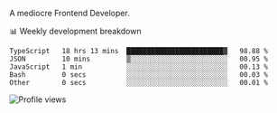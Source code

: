 A mediocre Frontend Developer.

📊 Weekly development breakdown
<!--START_SECTION:waka-->

```text
TypeScript   18 hrs 13 mins  ████████████████████████▓   98.88 %
JSON         10 mins         ▒░░░░░░░░░░░░░░░░░░░░░░░░   00.95 %
JavaScript   1 min           ░░░░░░░░░░░░░░░░░░░░░░░░░   00.13 %
Bash         0 secs          ░░░░░░░░░░░░░░░░░░░░░░░░░   00.03 %
Other        0 secs          ░░░░░░░░░░░░░░░░░░░░░░░░░   00.01 %
```

<!--END_SECTION:waka-->

<img src="https://gpvc.arturio.dev/iqbalfasri" alt="Profile views"/>
